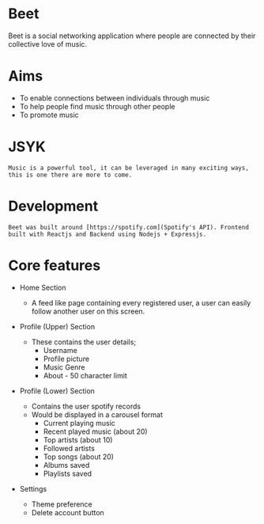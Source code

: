 # Beet

Beet is a social networking application where people are connected by their collective love of music.

# Aims

-   To enable connections between individuals through music
-   To help people find music through other people
-   To promote music

# JSYK

    Music is a powerful tool, it can be leveraged in many exciting ways, this is one there are more to come.

# Development

    Beet was built around [https://spotify.com](Spotify's API). Frontend built with Reactjs and Backend using Nodejs + Expressjs.

# Core features

-   Home Section

    -   A feed like page containing every registered user, a user can easily follow another user on this screen.

-   Profile (Upper) Section
    -   These contains the user details;
        -   Username
        -   Profile picture
        -   Music Genre
        -   About - 50 character limit
-   Profile (Lower) Section
    -   Contains the user spotify records
    -   Would be displayed in a carousel format
        -   Current playing music
        -   Recent played music (about 20)
        -   Top artists (about 10)
        -   Followed artists
        -   Top songs (about 20)
        -   Albums saved
        -   Playlists saved
-   Settings
    -   Theme preference
    -   Delete account button

